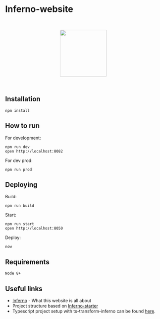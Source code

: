 # Inferno-website

<p>&nbsp;</p>
<p align="center"><img src="https://avatars2.githubusercontent.com/u/14214240?v=3&s=400" width="150px"></p>
<p>&nbsp;</p>

## Installation

    npm install

## How to run

For development:

    npm run dev
    open http://localhost:8082

For dev prod:

    npm run prod

## Deploying

Build:
    
    npm run build

Start:

    npm run start
    open http://localhost:8050
    
Deploy:

    now

## Requirements

    Node 8+

## Useful links

* [Inferno](https://github.com/trueadm/inferno) - What this website is all about
* Project structure based on [Inferno-starter](https://github.com/nightwolfz/inferno-starter)
* Typescript project setup with ts-transform-inferno can be found [here](https://github.com/deamme/ts-transform-inferno).
